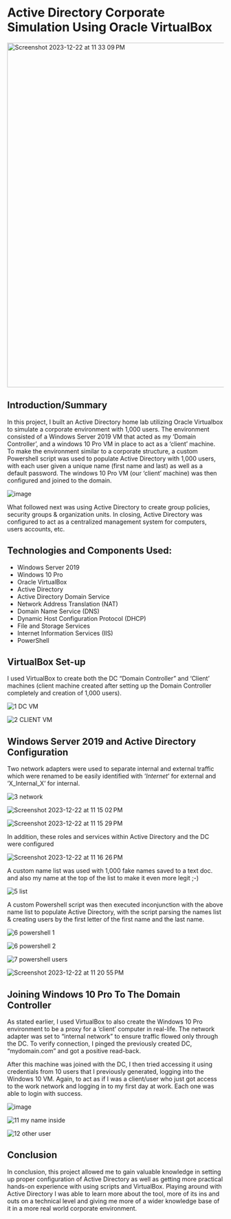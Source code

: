 # Active Directory Corporate Simulation Using Oracle VirtualBox

<img width="801" alt="Screenshot 2023-12-22 at 11 33 09 PM" src="https://github.com/EricMcclellan1/AD-Lab/assets/147299619/d2b3b411-5a6f-43d2-ab21-7b1b3bc114af">

 ## Introduction/Summary

In this project, I built an Active Directory home lab utilizing Oracle Virtualbox to simulate a corporate environment with 1,000 users. The environment consisted of a Windows Server 2019 VM that acted as my ‘Domain Controller’, and a windows 10 Pro VM in place to act as a ‘client’ machine. To make the environment similar to a corporate structure, a custom Powershell script was used to populate Active Directory with 1,000 users, with each user given a unique name (first name and last) as well as a default password. The windows 10 Pro VM (our ‘client’ machine) was then configured and joined to the domain.



![image](https://github.com/user-attachments/assets/9a2b777c-d910-44e9-93b4-17af56651f37)



What followed next was using Active Directory to create group policies, security groups & organization units. In closing, Active Directory was configured to act as a centralized management system for computers, users accounts, etc. 


## Technologies and Components Used:

-	Windows Server 2019
-	Windows 10 Pro
-	Oracle VirtualBox
-	Active Directory
-	Active Directory Domain Service
-	Network Address Translation (NAT)
-	Domain Name Service (DNS)
-	Dynamic Host Configuration Protocol (DHCP)
-	File and Storage Services
-	Internet Information Services (IIS)
-	PowerShell


## VirtualBox Set-up

I used VirtualBox to create both the DC “Domain Controller” and ‘Client’ machines (client machine created after setting up the Domain Controller completely and creation of 1,000 users).

![1 DC VM](https://github.com/EricMcclellan1/AD-Lab/assets/147299619/05ee237c-3f07-4c7b-a2ac-61a7e2cc1a10)

![2 CLIENT VM](https://github.com/EricMcclellan1/AD-Lab/assets/147299619/ee771bb1-0c2e-417d-8726-427fe1d26ec7)



## Windows Server 2019 and Active Directory Configuration

Two network adapters were used to separate internal and external traffic which were renamed to be easily identified with ‘_Internet_’ for external and ‘X_Internal_X’ for internal.

![3 network ](https://github.com/EricMcclellan1/AD-Lab/assets/147299619/14fde5ab-94a8-40fb-9816-a399d908550b)

![Screenshot 2023-12-22 at 11 15 02 PM](https://github.com/EricMcclellan1/AD-Lab/assets/147299619/755917c5-e5b2-4293-88b4-ff2920a21b1a)

![Screenshot 2023-12-22 at 11 15 29 PM](https://github.com/EricMcclellan1/AD-Lab/assets/147299619/afd41583-cd29-4d9e-a721-f7bf9859f698)


In addition, these roles and services within Active Directory and the DC were configured

![Screenshot 2023-12-22 at 11 16 26 PM](https://github.com/EricMcclellan1/AD-Lab/assets/147299619/680e892c-bf21-4050-8f17-806c51ebd4cf)


A custom name list was used with 1,000 fake names saved to a text doc. and also my name at the top of the list to make it even more legit ;-)


![5 list](https://github.com/EricMcclellan1/AD-Lab/assets/147299619/00b354c8-b15b-44f0-bebf-9749d7a1bd06)


A custom Powershell script was then executed inconjunction with the above name list to populate Active Directory, with the script parsing the names list & creating users by the first letter of the first name and the last name.

![6 powershell 1](https://github.com/EricMcclellan1/AD-Lab/assets/147299619/a027ef81-82c5-429d-ac14-d35c7333fe42)

![6 powershell 2](https://github.com/EricMcclellan1/AD-Lab/assets/147299619/7a926f67-b162-464c-90d2-139fe2879f39)

![7 powershell users](https://github.com/EricMcclellan1/AD-Lab/assets/147299619/cc8bcfb8-a8a9-41ab-b7c1-d5824dc025c5)


![Screenshot 2023-12-22 at 11 20 55 PM](https://github.com/EricMcclellan1/AD-Lab/assets/147299619/f522fb58-2229-4d71-a53d-233770b725c4)

## Joining Windows 10 Pro To The Domain Controller

As stated earlier, I used VirtualBox to also create the Windows 10 Pro environment to be a proxy for a ‘client’ computer in real-life. The network adapter was set to “internal network” to ensure traffic flowed only through the DC. To verify connection, I pinged the previously created DC, “mydomain.com” and got a positive read-back.

After this machine was joined with the DC, I then tried accessing it using credentials from 10 users that I previously generated, logging into the Windows 10 VM. Again, to act as if I was a client/user who just got access to the work network and logging in to my first day at work. Each one was able to login with success.

![image](https://github.com/user-attachments/assets/60b7003f-3100-4df2-87d4-3f9fabc84b4c)

![11 my name inside](https://github.com/EricMcclellan1/AD-Lab/assets/147299619/99a766f7-f079-41b1-9271-9129461214ec)

![12 other user](https://github.com/EricMcclellan1/AD-Lab/assets/147299619/b40c7540-f563-447b-891e-75ba2860a175)

## Conclusion

In conclusion, this project allowed me to gain valuable knowledge in setting up proper configuration of Active Directory as well as getting more practical hands-on experience with using scripts and VirtualBox. Playing around with Active Directory I was able to learn more about the tool, more of its ins and outs on a technical level and giving me more of a wider knowledge base of it in a more real world corporate environment.







